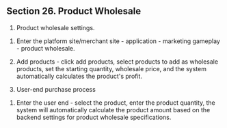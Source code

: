 ## Section 26. Product Wholesale

1. Product wholesale settings.

1) Enter the platform site/merchant site - application - marketing gameplay - product wholesale.

2. Add products - click add products, select products to add as wholesale products, set the starting quantity, wholesale price, and the system automatically calculates the product's profit.

2. User-end purchase process

1) Enter the user end - select the product, enter the product quantity, the system will automatically calculate the product amount based on the backend settings for product wholesale specifications.